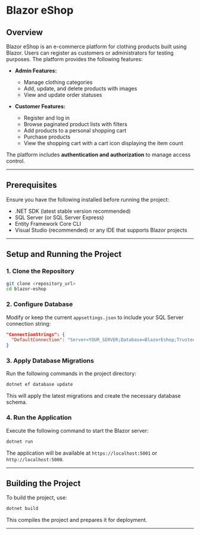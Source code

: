 # Blazor eShop

## Overview
Blazor eShop is an e-commerce platform for clothing products built using Blazor. Users can register as customers or administrators for testing purposes. The platform provides the following features:

- **Admin Features:**
  - Manage clothing categories
  - Add, update, and delete products with images
  - View and update order statuses
  
- **Customer Features:**
  - Register and log in
  - Browse paginated product lists with filters
  - Add products to a personal shopping cart
  - Purchase products
  - View the shopping cart with a cart icon displaying the item count

The platform includes **authentication and authorization** to manage access control.

---

## Prerequisites
Ensure you have the following installed before running the project:

- .NET SDK (latest stable version recommended)
- SQL Server (or SQL Server Express)
- Entity Framework Core CLI
- Visual Studio (recommended) or any IDE that supports Blazor projects

---

## Setup and Running the Project

### 1. Clone the Repository
```sh
git clone <repository_url>
cd blazor-eshop
```

### 2. Configure Database
Modify or keep the current `appsettings.json` to include your SQL Server connection string:
```json
"ConnectionStrings": {
  "DefaultConnection": "Server=YOUR_SERVER;Database=BlazorEshop;Trusted_Connection=True;"
}
```

### 3. Apply Database Migrations
Run the following commands in the project directory:
```sh
dotnet ef database update
```
This will apply the latest migrations and create the necessary database schema.

### 4. Run the Application
Execute the following command to start the Blazor server:
```sh
dotnet run
```
The application will be available at `https://localhost:5001` or `http://localhost:5000`.

---

## Building the Project
To build the project, use:
```sh
dotnet build
```
This compiles the project and prepares it for deployment.

---
